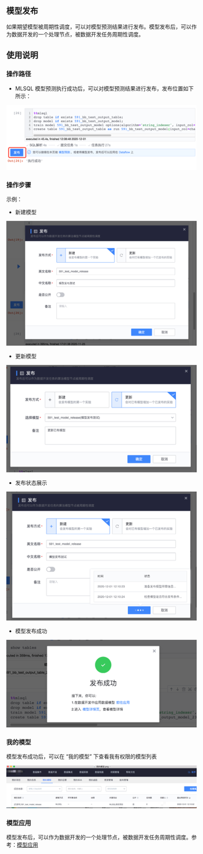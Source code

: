 ## 模型发布

如果期望模型被周期性调度，可以对模型预测结果进行发布。模型发布后，可以作为数据开发的一个处理节点，被数据开发任务周期性调度。

## 使用说明

### 操作路径

* MLSQL 模型预测执行成功后，可以对模型预测结果进行发布，发布位置如下所示：

![](../../../../assets/datalab/notebook/mlsql/模型发布位置.png)

### 操作步骤

示例：

- 新建模型

![](../../../../assets/datalab/notebook/mlsql/模型发布1.png)

- 更新模型

![](../../../../assets/datalab/notebook/mlsql/模型发布更新.png)

- 发布状态展示

![](../../../../assets/datalab/notebook/mlsql/模型发布2.png)

- 模型发布成功

![](../../../../assets/datalab/notebook/mlsql/模型发布成功.png)

### 我的模型

模型发布成功后，可以在 “我的模型” 下查看我有权限的模型列表

![](../../../../assets/datalab/notebook/mlsql/我的模型.png)

### 模型应用

模型发布后，可以作为数据开发的一个处理节点，被数据开发任务周期性调度。参考：[模型应用](../../../dataflow/components/modeling/mlsql_apply.md)

